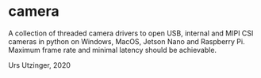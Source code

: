 # camera

A collection of threaded camera drivers to open USB, internal and MIPI CSI cameras in python on Windows, MacOS, Jetson Nano and Raspberry Pi. Maximum frame rate and minimal latency should be achievable.

Urs Utzinger, 2020
